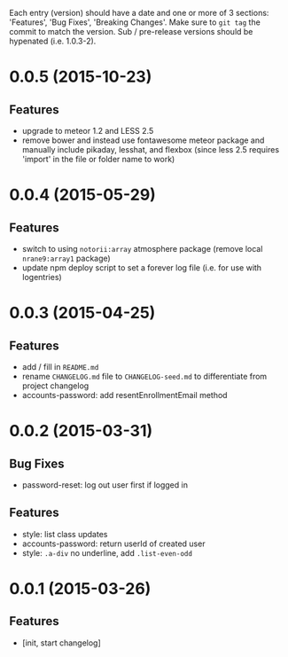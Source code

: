 Each entry (version) should have a date and one or more of 3 sections: 'Features', 'Bug Fixes', 'Breaking Changes'. Make sure to `git tag` the commit to match the version. Sub / pre-release versions should be hypenated (i.e. 1.0.3-2).

# 0.0.5 (2015-10-23)

## Features
- upgrade to meteor 1.2 and LESS 2.5
- remove bower and instead use fontawesome meteor package and manually include pikaday, lesshat, and flexbox (since less 2.5 requires 'import' in the file or folder name to work)


# 0.0.4 (2015-05-29)

## Features
- switch to using `notorii:array` atmosphere package (remove local `nrane9:array1` package)
- update npm deploy script to set a forever log file (i.e. for use with logentries)


# 0.0.3 (2015-04-25)

## Features
- add / fill in `README.md`
- rename `CHANGELOG.md` file to `CHANGELOG-seed.md` to differentiate from project changelog
- accounts-password: add resentEnrollmentEmail method


# 0.0.2 (2015-03-31)

## Bug Fixes
- password-reset: log out user first if logged in

## Features
- style: list class updates
- accounts-password: return userId of created user
- style: `.a-div` no underline, add `.list-even-odd`


# 0.0.1 (2015-03-26)

## Features
- [init, start changelog]